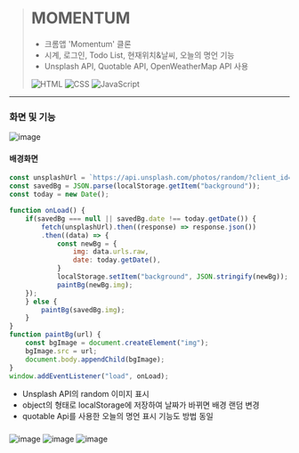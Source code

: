 >  # MOMENTUM
> - 크롬앱 'Momentum' 클론
> - 시계, 로그인, Todo List, 현재위치&날씨, 오늘의 명언 기능
> - Unsplash API, Quotable API, OpenWeatherMap API 사용
> 
> ![HTML](https://img.shields.io/badge/HTML-239120?style=for-the-badge&logo=html5&logoColor=white) ![CSS](https://img.shields.io/badge/CSS-239120?&style=for-the-badge&logo=css3&logoColor=white) ![JavaScript](https://img.shields.io/badge/JavaScript-F7DF1E?style=for-the-badge&logo=JavaScript&logoColor=white)

---
### 화면 및 기능
![image](https://github.com/jserin/momentum/assets/126732429/9b6883ab-2a35-482b-a9e7-3c659caaa57b)
#### 배경화면
```JavaScript
const unsplashUrl = `https://api.unsplash.com/photos/random/?client_id=${UNSPLASH_API_KEY}`;
const savedBg = JSON.parse(localStorage.getItem("background"));
const today = new Date();

function onLoad() {
    if(savedBg === null || savedBg.date !== today.getDate()) {
        fetch(unsplashUrl).then((response) => response.json())
        .then((data) => {
            const newBg = {
                img: data.urls.raw,
                date: today.getDate(),
            }
            localStorage.setItem("background", JSON.stringify(newBg));
            paintBg(newBg.img);
    });
    } else {
        paintBg(savedBg.img);
    }
}
function paintBg(url) {
    const bgImage = document.createElement("img");
    bgImage.src = url;
    document.body.appendChild(bgImage);
}
window.addEventListener("load", onLoad);
```
- Unsplash API의 random 이미지 표시
- object의 형태로 localStorage에 저장하여 날짜가 바뀌면 배경 랜덤 변경
- quotable Api를 사용한 오늘의 명언 표시 기능도 방법 동일

### 
![image](https://github.com/jserin/momentum/assets/126732429/82fca3e4-8e93-4442-a6d1-d56d8d127134)
![image](https://github.com/jserin/momentum/assets/126732429/731d47f6-c262-42cb-bb8d-72b60e26e48c)
![image](https://github.com/jserin/momentum/assets/126732429/fe908014-b876-44b3-a97c-a33d8b43e131)
